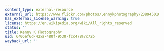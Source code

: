 ```yaml
---
content_type: external-resource
external_url: https://www.flickr.com/photos/lennykphotography/20894501010/
has_external_license_warning: true
license: https://en.wikipedia.org/wiki/All_rights_reserved
status: ''
title: Kenny K Photography
uid: 6406ef6d-425a-480f-9530-fcc478a7c72b
wayback_url: ''
---
```

